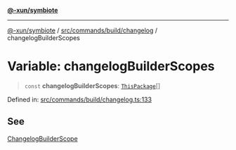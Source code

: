 [**@-xun/symbiote**](../../../../../README.md)

***

[@-xun/symbiote](../../../../../README.md) / [src/commands/build/changelog](../README.md) / changelogBuilderScopes

# Variable: changelogBuilderScopes

> `const` **changelogBuilderScopes**: [`ThisPackage`](../../../../configure/enumerations/ThisPackageGlobalScope.md#thispackage)[]

Defined in: [src/commands/build/changelog.ts:133](https://github.com/Xunnamius/symbiote/blob/b82f5db0ddf304d345bd71e41da6d798adaa5156/src/commands/build/changelog.ts#L133)

## See

[ChangelogBuilderScope](../../../../configure/enumerations/ThisPackageGlobalScope.md)
